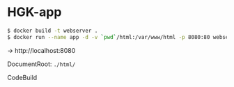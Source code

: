 HGK-app
===

```sh
$ docker build -t webserver .
$ docker run --name app -d -v `pwd`/html:/var/www/html -p 8080:80 webserver
```
→ http://localhost:8080

DocumentRoot: `./html/`

CodeBuild
